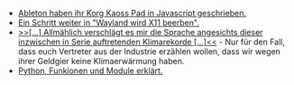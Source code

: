* [Ableton haben ihr Korg Kaoss Pad in Javascript geschrieben.](https://learningsynths.ableton.com/)
* [Ein Schritt weiter in "Wayland wird X11 beerben".](https://www.pro-linux.de/news/1/27206/xorg-wohl-bald-im-reinen-wartungsmodus.html)
* [>>[...] Allmählich verschlägt es mir die Sprache angesichts dieser inzwischen in Serie auftretenden Klimarekorde [...]<<](https://www.sonnenseite.com/de/umwelt/doppelrekord-noch-nie-war-ein-juni-in-deutschland-waermer-und-sonniger.html) - Nur für den Fall, dass euch Vertreter aus der Industrie erzählen wollen, dass wir wegen ihrer Geldgier keine Klimaerwärmung haben.
* [Python, Funkionen und Module erklärt.](https://opensource.com/article/19/7/get-modular-python-functions)
